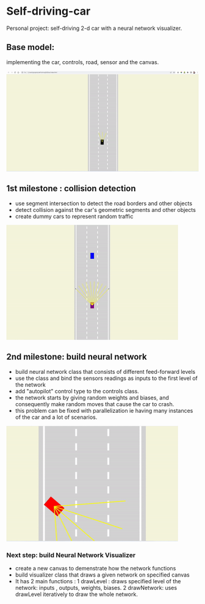 # Self-driving-car
Personal project: self-driving 2-d car with a neural network visualizer.

## Base model: 
implementing the car, controls, road, sensor and the canvas.

![](ezgif.com-gif-maker.gif)

## 1st milestone : collision detection
- use segment intersection to detect the road borders and other objects
- detect collision against the car's geometric segments and other objects 
- create dummy cars to represent random traffic 

![](1.00.gif)

## 2nd milestone: build neural network 
- build neural network class that consists of different feed-forward levels
- use the class and bind the sensors readings as inputs to the first level of the network
- add "autopilot" control type to the controls class.
- the network starts by giving random weights and biases, and consequently make random moves that cause the car to crash.
- this problem can be fixed with parallelization ie having many instances of the car and a lot of scenarios. 

![](2.00.gif)

### Next step: build Neural Network Visualizer
- create a new canvas to demenstrate how the network functions
- build visualizer class that draws a given network on specified canvas
- It has 2 main functions : 1 drawLevel : draws specified level of the network: inputs , outputs, weights, biases.
                            2 drawNetwork: uses drawLevel iteratively to draw the whole network.
